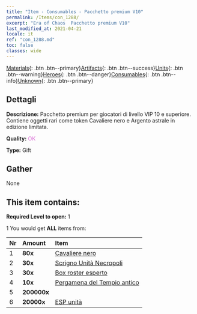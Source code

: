 ```yaml
---
title: "Item - Consumables - Pacchetto premium V10"
permalink: /Items/con_1288/
excerpt: "Era of Chaos  Pacchetto premium V10"
last_modified_at: 2021-04-21
locale: it
ref: "con_1288.md"
toc: false
classes: wide
---
```

 [Materials](/it/Items/){: .btn .btn--primary}[Artifacts](/it/Items/Artifacts/){: .btn .btn--success}[Units](/it/Items/Units/){: .btn .btn--warning}[Heroes](/it/Items/Heroes/){: .btn .btn--danger}[Consumables](/it/Items/Consumables/){: .btn .btn--info}[Unknown](/it/Items/Unknown/){: .btn .btn--primary}

## Dettagli
 **Descrizione:** Pacchetto premium per giocatori di livello VIP 10 e superiore. Contiene oggetti rari come token Cavaliere nero e Argento astrale in edizione limitata.

 **Quality:** <span style="color: #DA70D6">OK</span>

 **Type:** Gift

## Gather

  None

## This item contains:

 **Required Level to open:** 1

 1 You would get **ALL** items  from:

  | Nr | Amount |     Item    |
  |:---|:-------|:------------|
  | 1 |  **80x** | [Cavaliere nero](/it/Items/unt_213/) |  | 
  | 2 |  **30x** | [Scrigno Unità Necropoli](/it/Items/con_1271/) |  | 
  | 3 |  **30x** | [Box roster esperto](/it/Items/con_760/) |  | 
  | 4 |  **10x** | [Pergamena del Tempio antico](/it/Items/con_697/) |  | 
  | 5 |  **200000x** | <i class="fas fa-coins"/> |  | 
  | 6 |  **20000x** | [ESP unità](/it/Items/con_902/) |  | 
